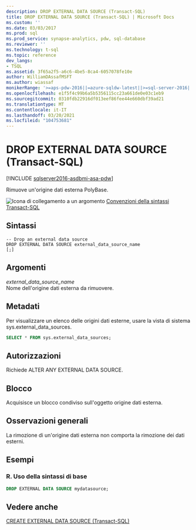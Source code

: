 ```yaml
---
description: DROP EXTERNAL DATA SOURCE (Transact-SQL)
title: DROP EXTERNAL DATA SOURCE (Transact-SQL) | Microsoft Docs
ms.custom: ''
ms.date: 03/03/2017
ms.prod: sql
ms.prod_service: synapse-analytics, pdw, sql-database
ms.reviewer: ''
ms.technology: t-sql
ms.topic: reference
dev_langs:
- TSQL
ms.assetid: 3f65a2f5-a6c6-4be5-8ca4-6057078fe10e
author: WilliamDAssafMSFT
ms.author: wiassaf
monikerRange: '>=aps-pdw-2016||=azure-sqldw-latest||>=sql-server-2016||>=sql-server-linux-2017||=azuresqldb-mi-current'
ms.openlocfilehash: e1f5f4c99b6a5b5356115cc23a661de0e03c1eb9
ms.sourcegitcommit: 0310fdb22916df013eef86fee44e660dbf39ad21
ms.translationtype: MT
ms.contentlocale: it-IT
ms.lasthandoff: 03/20/2021
ms.locfileid: "104753681"
---
```

# <a name="drop-external-data-source-transact-sql"></a>DROP EXTERNAL DATA SOURCE (Transact-SQL)
[!INCLUDE [sqlserver2016-asdbmi-asa-pdw](../../includes/applies-to-version/sqlserver2016-asdbmi-asa-pdw.md)]

  Rimuove un'origine dati esterna PolyBase.  
  
 ![Icona di collegamento a un argomento](../../database-engine/configure-windows/media/topic-link.gif "Icona di collegamento a un argomento") [Convenzioni della sintassi Transact-SQL](../../t-sql/language-elements/transact-sql-syntax-conventions-transact-sql.md)  
  
## <a name="syntax"></a>Sintassi  
  
```syntaxsql
-- Drop an external data source  
DROP EXTERNAL DATA SOURCE external_data_source_name  
[;]  
```  
  
## <a name="arguments"></a>Argomenti  
 *external_data_source_name*  
 Nome dell'origine dati esterna da rimuovere.  
  
## <a name="metadata"></a>Metadati  
 Per visualizzare un elenco delle origini dati esterne, usare la vista di sistema sys.external_data_sources.  
  
```sql  
SELECT * FROM sys.external_data_sources;  
```  
  
## <a name="permissions"></a>Autorizzazioni  
 Richiede ALTER ANY EXTERNAL DATA SOURCE.  
  
## <a name="locking"></a>Blocco  
 Acquisisce un blocco condiviso sull'oggetto origine dati esterna.  
  
## <a name="general-remarks"></a>Osservazioni generali  
 La rimozione di un'origine dati esterna non comporta la rimozione dei dati esterni.  
  
## <a name="examples"></a>Esempi  
  
### <a name="a-using-basic-syntax"></a>R. Uso della sintassi di base  
  
```sql  
DROP EXTERNAL DATA SOURCE mydatasource;  
```  
  
## <a name="see-also"></a>Vedere anche  
 [CREATE EXTERNAL DATA SOURCE &#40;Transact-SQL&#41;](../../t-sql/statements/create-external-data-source-transact-sql.md)  
  
  

